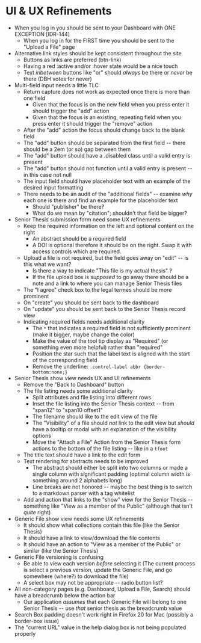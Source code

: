 # UI & UX Refinements
- When you log in you should be sent to your Dashboard with ONE EXCEPTION [IDR-144]
  - When you log in for the FIRST time you should be sent to the "Upload a File" page
- Alternative link styles should be kept consistent throughout the site
  - Buttons as links are preferred (btn-link)
  - Having a red :active and/or :hover state would be a nice touch
  - Text _inbetween_ buttons like "or" should _always_ be there or _never_ be there (DBH votes for never)
- Multi-field input needs a little TLC
  - Return capture does not work as expected once there is more than one field
    - Given that the focus is on the new field when you press enter it should trigger the "add" action
    - Given that the focus is an existing, repeating field when you press enter it should trigger the "remove" action
  - After the "add" action the focus should change back to the blank field
  - The "add" button should be separated from the first field -- there should be a 2em (or so) gap between them
  - The "add" button should have a .disabled class until a valid entry is present
  - The "add" button should not function until a valid entry is present -- in this case not null
  - The input field should have placeholder text with an example of the desired input formatting
  - There needs to be an audit of the "additional fields" -- examine _why_ each one is there and find an example for the placeholder text
    - Should "publisher" be there?
    - What do we mean by "citation"; shouldn't that field be bigger?
- Senior Thesis submission form need some UX refinements
  - Keep the required information on the left and optional content on the right
    - An abstract should be a required field
    - A DOI is optional therefore it should be on the right. Swap it with access controls which are required.
  - Upload a file is not required, but the field goes away on "edit" -- is this what we want?
    - Is there a way to indicate "This file is my actual thesis" ?
    - If the file upload box is _supposed_ to go away there should be a note and a link to where you can manage Senior Thesis files
  - The "I agree" check box to the legal termes should be more prominent
  - On "create" you should be sent back to the dashboard
  - On "update" you should be sent back to the Senior Thesis record view
  - Indicating required fields needs additional clarity
    - The `*` that indicates a required field is not sufficiently prominent (make it bigger, maybe change the color)
    - Make the value of the tool tip display as "Required" (or something even more helpful) rather than "required"
    - Position the star such that the label text is aligned with the start of the corresponding field
    - Remove the underline: `.control-label abbr {border-bottom:none;}`
- Senior Thesis show view needs UX and UI refinements
  - Remove the "Back to Dashboard" button
  - The file listing needs some additional clarity
    - Split attributes and file listing into different rows
    - Inset the file listing into the Senior Thesis context -- from "span12" to "span10 offset1"
    - The filename should like to the edit view of the file
    - The "Visibility" of a file should _not_ link to the edit view but _should_ have a tooltip or modal with an explanation of the visibility options
    - Move the "Attach a File" Action from the Senior Thesis form actions to the bottom of the file listing -- like in a `tfoot`
  - The title text should have a link to the edit form
  - Text rendering for abstracts needs to be improved
    - The abstract should either be split into two columns or made a single column with significant padding (optimal column width is something around 2 alphabets long)
    - Line breaks are not honored -- maybe the best thing is to switch to a markdown parser with a tag whitelist
  - Add and action that links to the "show" view for the Senior Thesis -- something like "View as a member of the Public" (although that isn't _quite_ right)
- Generic File show view needs some UX refinements
  - It should show what collections contain this file (like the Senior Thesis)
  - It should have a link to view/download the file contents
  - It should have an action to "View as a member of the Public" or similar (like the Senior Thesis)
- Generic File versioning is confusing
  - Be able to view each version _before_ selecting it (The current process is select a previous version, update the Generic File, and go somewhere (where?) to download the file)
  - A select box may not be appropriate -- radio button list?
- All non-category pages (e.g. Dashboard, Upload a File, Search) should have a breadcrumb below the action bar
  - Our application _assumes_ that each Generic File will belong to one Senior Thesis -- use _that_ senior thesis as the breadcrumb value
- Search Box padding doesn't work right in Firefox 20 for Mac (possibly a border-box issue)
- The "current URL" value in the help dialog box is not being populated properly
